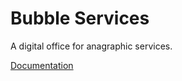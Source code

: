 # Bubble Services
A digital office for anagraphic services.

[Documentation](https://gregorysech.github.io/bubble-services/)
